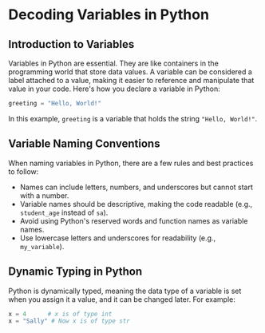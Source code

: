 # Decoding Variables in Python

## Introduction to Variables
Variables in Python are essential. They are like containers in the programming world that store data values. A variable can be considered a label attached to a value, making it easier to reference and manipulate that value in your code. Here's how you declare a variable in Python:

```python
greeting = "Hello, World!"
```

In this example, `greeting` is a variable that holds the string `"Hello, World!"`.

## Variable Naming Conventions
When naming variables in Python, there are a few rules and best practices to follow:
- Names can include letters, numbers, and underscores but cannot start with a number.
- Variable names should be descriptive, making the code readable (e.g., `student_age` instead of `sa`).
- Avoid using Python's reserved words and function names as variable names.
- Use lowercase letters and underscores for readability (e.g., `my_variable`).

## Dynamic Typing in Python
Python is dynamically typed, meaning the data type of a variable is set when you assign it a value, and it can be changed later. For example:

```python
x = 4      # x is of type int
x = "Sally" # Now x is of type str
```
